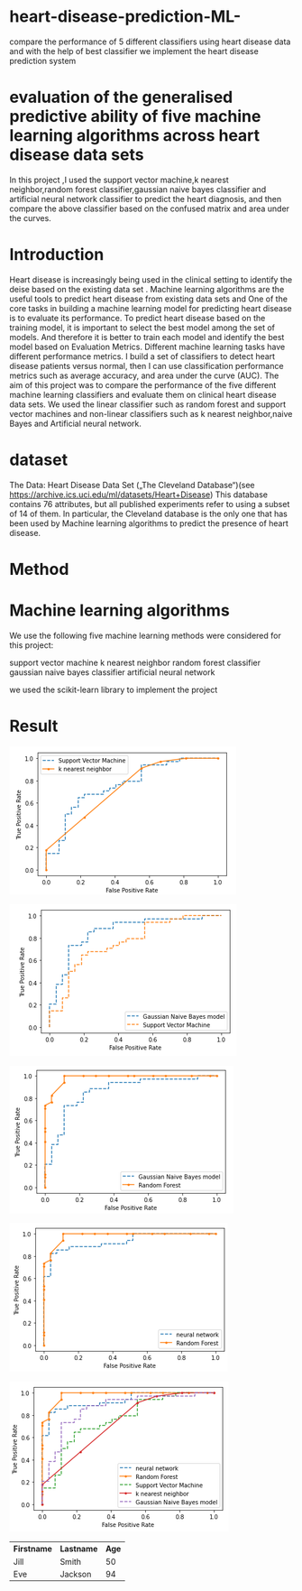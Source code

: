 # heart-disease-prediction-ML-
compare the performance of 5 different classifiers using heart disease data and with the help of best classifier we implement the heart disease prediction system

# evaluation of the generalised predictive ability of five machine learning algorithms across heart disease  data sets 

 In this project ,I used the support vector machine,k nearest neighbor,random forest classifier,gaussian naive bayes classifier and artificial  neural network classifier to predict the heart diagnosis, and then compare the above classifier based on the confused matrix and area under the curves.

# Introduction

Heart disease is increasingly being used in the clinical setting to identify the deise based on the existing data set  . Machine learning algorithms are  the useful tools to predict heart disease from existing data sets and One of the core tasks in building a machine learning model for predicting heart disease  is to evaluate its performance.
To predict heart disease based on the training model, it is important to select the best model among the set of models. And therefore it is better to train each model and identify the best model based on Evaluation Metrics. Different machine learning tasks have different performance metrics. I build a set of classifiers to detect heart disease patients versus normal, then I can use classification performance metrics such as average accuracy, and area under the curve (AUC).
The aim of this project was to compare the performance of the five different machine learning classifiers and evaluate them on clinical heart disease data sets. We used the linear classifier such as random forest and support vector machines and non-linear classifiers such as k nearest neighbor,naive Bayes and Artificial neural network.

# dataset 

The Data: Heart Disease Data Set („The Cleveland Database“)(see https://archive.ics.uci.edu/ml/datasets/Heart+Disease)
This database contains 76 attributes, but all published experiments refer to using a subset of 14 of them. In particular, the Cleveland database is the only one that has been used by Machine learning algorithms to predict the presence of heart disease.

# Method 

# Machine learning algorithms

We use the following five machine learning methods were considered for this project:

support vector machine
k nearest neighbor
random forest classifier
gaussian naive bayes classifier 
artificial  neural network 

we used the scikit-learn library to implement the project


# Result

![](images/knn-svm.PNG)

![](images/SVM-GNB.PNG)

![](images/GNB-RF.PNG)

![](images/NN-RF.PNG )

![](images/5-classifier.PNG)



 <table style="width:100%">
  <tr>
    <th>Firstname</th>
    <th>Lastname</th>
    <th>Age</th>
  </tr>
  <tr>
    <td>Jill</td>
    <td>Smith</td>
    <td>50</td>
  </tr>
  <tr>
    <td>Eve</td>
    <td>Jackson</td>
    <td>94</td>
  </tr>
</table> 
